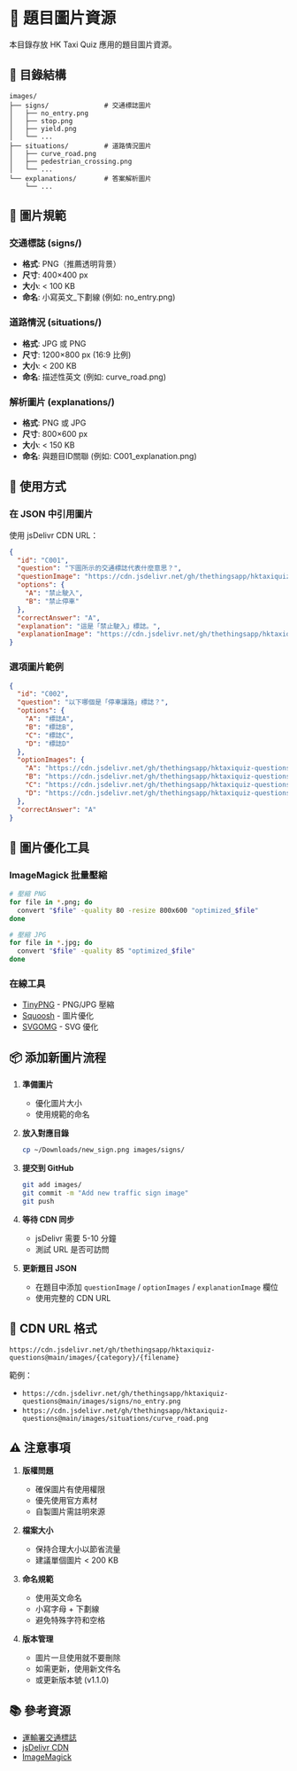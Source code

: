 # 📸 題目圖片資源

本目錄存放 HK Taxi Quiz 應用的題目圖片資源。

## 📁 目錄結構

```
images/
├── signs/              # 交通標誌圖片
│   ├── no_entry.png
│   ├── stop.png
│   ├── yield.png
│   └── ...
├── situations/         # 道路情況圖片
│   ├── curve_road.png
│   ├── pedestrian_crossing.png
│   └── ...
└── explanations/       # 答案解析圖片
    └── ...
```

## 🎯 圖片規範

### 交通標誌 (signs/)
- **格式**: PNG（推薦透明背景）
- **尺寸**: 400×400 px
- **大小**: < 100 KB
- **命名**: 小寫英文_下劃線 (例如: no_entry.png)

### 道路情況 (situations/)
- **格式**: JPG 或 PNG
- **尺寸**: 1200×800 px (16:9 比例)
- **大小**: < 200 KB
- **命名**: 描述性英文 (例如: curve_road.png)

### 解析圖片 (explanations/)
- **格式**: PNG 或 JPG
- **尺寸**: 800×600 px
- **大小**: < 150 KB
- **命名**: 與題目ID關聯 (例如: C001_explanation.png)

## 📝 使用方式

### 在 JSON 中引用圖片

使用 jsDelivr CDN URL：

```json
{
  "id": "C001",
  "question": "下圖所示的交通標誌代表什麼意思？",
  "questionImage": "https://cdn.jsdelivr.net/gh/thethingsapp/hktaxiquiz-questions@main/images/signs/no_entry.png",
  "options": {
    "A": "禁止駛入",
    "B": "禁止停車"
  },
  "correctAnswer": "A",
  "explanation": "這是「禁止駛入」標誌。",
  "explanationImage": "https://cdn.jsdelivr.net/gh/thethingsapp/hktaxiquiz-questions@main/images/explanations/C001_explanation.png"
}
```

### 選項圖片範例

```json
{
  "id": "C002",
  "question": "以下哪個是「停車讓路」標誌？",
  "options": {
    "A": "標誌A",
    "B": "標誌B",
    "C": "標誌C",
    "D": "標誌D"
  },
  "optionImages": {
    "A": "https://cdn.jsdelivr.net/gh/thethingsapp/hktaxiquiz-questions@main/images/signs/stop.png",
    "B": "https://cdn.jsdelivr.net/gh/thethingsapp/hktaxiquiz-questions@main/images/signs/yield.png",
    "C": "https://cdn.jsdelivr.net/gh/thethingsapp/hktaxiquiz-questions@main/images/signs/speed_limit.png",
    "D": "https://cdn.jsdelivr.net/gh/thethingsapp/hktaxiquiz-questions@main/images/signs/no_parking.png"
  },
  "correctAnswer": "A"
}
```

## 🔧 圖片優化工具

### ImageMagick 批量壓縮

```bash
# 壓縮 PNG
for file in *.png; do
  convert "$file" -quality 80 -resize 800x600 "optimized_$file"
done

# 壓縮 JPG
for file in *.jpg; do
  convert "$file" -quality 85 "optimized_$file"
done
```

### 在線工具
- [TinyPNG](https://tinypng.com/) - PNG/JPG 壓縮
- [Squoosh](https://squoosh.app/) - 圖片優化
- [SVGOMG](https://jakearchibald.github.io/svgomg/) - SVG 優化

## 📦 添加新圖片流程

1. **準備圖片**
   - 優化圖片大小
   - 使用規範的命名

2. **放入對應目錄**
   ```bash
   cp ~/Downloads/new_sign.png images/signs/
   ```

3. **提交到 GitHub**
   ```bash
   git add images/
   git commit -m "Add new traffic sign image"
   git push
   ```

4. **等待 CDN 同步**
   - jsDelivr 需要 5-10 分鐘
   - 測試 URL 是否可訪問

5. **更新題目 JSON**
   - 在題目中添加 `questionImage` / `optionImages` / `explanationImage` 欄位
   - 使用完整的 CDN URL

## 🔗 CDN URL 格式

```
https://cdn.jsdelivr.net/gh/thethingsapp/hktaxiquiz-questions@main/images/{category}/{filename}
```

範例：
- `https://cdn.jsdelivr.net/gh/thethingsapp/hktaxiquiz-questions@main/images/signs/no_entry.png`
- `https://cdn.jsdelivr.net/gh/thethingsapp/hktaxiquiz-questions@main/images/situations/curve_road.png`

## ⚠️ 注意事項

1. **版權問題**
   - 確保圖片有使用權限
   - 優先使用官方素材
   - 自製圖片需註明來源

2. **檔案大小**
   - 保持合理大小以節省流量
   - 建議單個圖片 < 200 KB

3. **命名規範**
   - 使用英文命名
   - 小寫字母 + 下劃線
   - 避免特殊字符和空格

4. **版本管理**
   - 圖片一旦使用就不要刪除
   - 如需更新，使用新文件名
   - 或更新版本號 (v1.1.0)

## 📚 參考資源

- [運輸署交通標誌](https://www.td.gov.hk/tc/road_safety/road_traffic_signs/)
- [jsDelivr CDN](https://www.jsdelivr.com/)
- [ImageMagick](https://imagemagick.org/)
